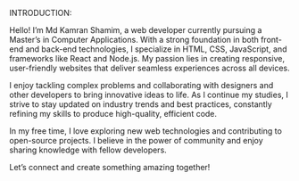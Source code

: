 INTRODUCTION:

Hello! I’m Md Kamran Shamim, a web developer currently pursuing a Master’s in Computer Applications. With a strong foundation in both front-end and back-end technologies, I specialize in HTML, CSS, JavaScript, and frameworks like React and Node.js. My passion lies in creating responsive, user-friendly websites that deliver seamless experiences across all devices.

I enjoy tackling complex problems and collaborating with designers and other developers to bring innovative ideas to life. As I continue my studies, I strive to stay updated on industry trends and best practices, constantly refining my skills to produce high-quality, efficient code.

In my free time, I love exploring new web technologies and contributing to open-source projects. I believe in the power of community and enjoy sharing knowledge with fellow developers.

Let’s connect and create something amazing together!

